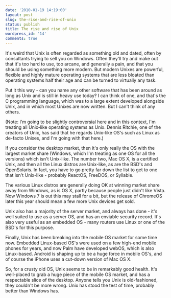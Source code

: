 ```yaml
---
date: '2010-01-19 14:19:00'
layout: post
slug: the-rise-and-rise-of-unix
status: publish
title: The rise and rise of Unix
wordpress_id: '14'
comments: true
---
```


It's weird that Unix is often regarded as something old and dated, often by consultants trying to sell you on Windows. Often they'll try and make out that it's too hard to use, too arcane, and generally a pain, and that you should be using something more modern. But modern Unixes are powerful, flexible and highly mature operating systems that are less bloated than operating systems half their age and can be turned to virtually any task.

Put it this way - can you name any other software that has been around as long as Unix and is still in heavy use today? I can think of one, and that's the C programming language, which was to a large extent developed alongside Unix, and in which most Unixes are now written. But I can't think of any others.

(Note: I'm going to be slightly controversial here and in this context, I'm treating all Unix-like operating systems as Unix. Dennis Ritchie, one of the creators of Unix, has said that he regards Unix-like OS's such as Linux as de-facto Unixes, and I'm going with that here.)

If you consider the desktop market, then it's only really the OS with the largest market share (Windows, which I'm treating as one OS for all the versions) which isn't Unix-like. The number two, Mac OS X, is a certified Unix, and then all the Linux distros are Unix-like, as are the BSD's and OpenSolaris. In fact, you have to go pretty far down the list to get to one that isn't Unix-like - probably ReactOS, FreeDOS, or Syllable.

The various Linux distros are generally doing OK at winning market share away from Windows, as is OS X, partly because people just didn't like Vista. Now Windows 7 is out this may stall for a bit, but the release of ChromeOS later this year should mean a few more Unix devices get sold.

Unix also has a majority of the server market, and always has done - it's well suited to use as a server OS, and has an enviable security record. It's also very useful as an embedded OS - many routers use Linux or one of the BSD's for this purpose.

Finally, Unix has been breaking into the mobile OS market for some time now. Embedded Linux-based OS's were used on a few high-end mobile phones for years, and now Palm have developed webOS, which is also Linux-based. Android is shaping up to be a huge force in mobile OS's, and of course the iPhone uses a cut-down version of Mac OS X.

So, for a crusty old OS, Unix seems to be in remarkably good health. It's well-placed to grab a huge piece of the mobile OS market, and has a respectable slice of the desktop. Anyone tells you Unix is old-fashioned, they couldn't be more wrong. Unix has stood the test of time, probably better than Windows has.
